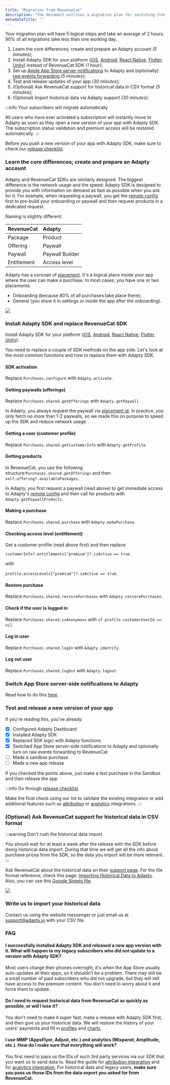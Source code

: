 ```yaml
---
title: "Migration from RevenueCat"
description: "The document outlines a migration plan for switching from RevenueCat SDK to Adapty SDK, which involves learning the core differences, installing Adapty SDK, switching App Store server-side notifications, testing and releasing a new app version, and optionally importing historical data."
metadataTitle: ""
---
```


Your migration plan will have 5 logical steps and take an average of 2 hours. 90% of all migrations take less than one working day.

1. Learn the core differences; create and prepare an Adapty account _(5 minutes)_;
2. Install Adapty SDK for your platform ([iOS](ios-installation), [Android](android-installation), [React Native](react-native-installation), [Flutter](flutter-installation), [Unity](unity-installation)) instead of RevenueCat SDK _(1 hour)_;
3. Set up [Apple App Store server notifications](app-store-server-notifications) to Adapty and (optionally) [raw events forwarding](app-store-server-notifications#raw-events-forwarding) _(5 minutes)_;
4. Test and release updates of your app _(30 minutes);_
5. (Optional) Ask RevenueCat support for historical data in CSV format  _(5 minutes);_
6. (Optional) Import historical data via Adapty support _(30 minutes)_.

:::info
Your subscribers will migrate automatically

All users who have ever activated a subscription will instantly move to Adapty as soon as they open a new version of your app with Adapty SDK. The subscription status validation and premium access will be restored automatically.
:::

Before you push a new version of your app with Adapty SDK, make sure to check our [release сhecklist](https://docs.adapty.io/docs/release-checklist).

### Learn the core differences; create and prepare an Adapty account

Adapty and RevenueCat SDKs are similarly designed. The biggest difference is the network usage and the speed: Adapty SDK is designed to provide you with information on demand as fast as possible when you ask for it. For example, when requesting a paywall, you get the [remote config](paywalls#remote-config-table-view) first to pre-build your onboarding or paywall and then request products in a dedicated request.

Naming is slightly different:

| RevenueCat  | Adapty          |
| :---------- | :-------------- |
| Package     | Product         |
| Offering    | Paywall         |
| Paywall     | Paywall Builder |
| Entitlement | Access level    |

Adapty has a concept of [placement](placements). It's a logical place inside your app where the user can make a purchase. In most cases, you have one or two placements:

- Onboarding (because 80% of all purchases take place there);
- General (you show it in settings or inside the app after the onboarding).


<div style={{ textAlign: 'center' }}>
  <img 
    src="https://files.readme.io/2406d97-image.png" 
    style={{ width: '600px', border: '1px solid grey' }}
  />
</div>





### Install Adapty SDK and replace RevenueCat SDK

Install Adapty SDK for your platform ([iOS](ios-installation), [Android](android-installation), [React Native](react-native-installation), [Flutter](flutter-installation), [Unity](unity-installation)).

You need to replace a couple of SDK methods on the app side. Let's look at the most common functions and how to replace them with Adapty SDK.

#### SDK activation

Replace `Purchases.configure` with `Adapty.activate`.

#### Getting paywalls (offerings)

Replace `Purchases.shared.getOfferings` with `Adapty.getPaywall`. 

In Adapty, you always request the paywall via [placement id](placements). In practice, you only fetch no more than 1-2 paywalls, so we made this on purpose to speed up the SDK and reduce network usage.

#### Getting a user (customer profile)

Replace `Purchases.shared.getCustomerInfo` with `Adapty.getProfile`.

#### Getting products

In RevenueCat, you use the following structure:`Purchases.shared.getOfferings` and then `self.offering?.availablePackages`.

In Adapty, you first request a paywall (read above) to get immediate access to Adapty's [remote config](paywalls#paywall-remote-config) and then call for products with `Adapty.getPaywallProducts`.

#### Making a purchase

Replace `Purchases.shared.purchase` with `Adapty.makePurchase`.

#### Checking access level (entitlement)

Get a customer profile (read above first) and then replace 

`customerInfo?.entitlements["premium"]?.isActive == true`

with

`profile.accessLevels["premium"]?.isActive == true`.

#### Restore purchase

Replace `Purchases.shared.restorePurchases` with `Adapty.restorePurchases`.

#### Check if the user is logged in

Replace `Purchases.shared.isAnonymous` with `if profile.customerUserId == nil`.

#### Log in user

Replace `Purchases.shared.logIn` with `Adapty.identify`.

#### Log out user

Replace `Purchases.shared.logOut` with `Adapty.logout`.

### Switch App Store server-side notifications to Adapty

Read how to do this [here](migrate-to-adapty-from-another-solutions#changing-apple-server-notifications).

### Test and release a new version of your app

If you're reading this, you've already:

- [x] Configured Adapty Dashboard
- [x] Installed Adapty SDK
- [x] Replaced SDK logic with Adapty functions
- [x] Switched App Store server-side notifications to Adapty and optionally turn on raw events forwarding to RevenueCat
- [ ] Made a sandbox purchase
- [ ] Made a new app release

If you checked the points above, just make a test purchase in the Sandbox and then release the app.

:::info
Go through [release checklist](release-checklist)

Make the final check using our list to validate the existing integration or add additional features such as [attribution](attribution-integration) or [analytics](analytics-integration) integrations.
:::

### (Optional) Ask RevenueCat support for historical data in CSV format

:::warning
Don't rush the historical data import

You should wait for at least a week after the release with the SDK before doing historical data import. During that time we will get all the info about purchase prices from the SDK, so the data you import will be more relevant.
:::

Ask RevenueCat about the historical data on their [support page](https://app.revenuecat.com/settings/support). For the file format reference, check this page: [Importing Historical Data to Adapty](importing-historical-data-to-adapty). Also, you can use this [Google Sheets file](https://docs.google.com/spreadsheets/d/162LMI9D7-BP63Jkllj2AtpaD7FQFa0-V-Yht1U65Ojs/edit#gid=70701724).


<div style={{ textAlign: 'center' }}>
  <img 
    src="https://files.readme.io/2bce57f-CleanShot_2022-03-16_at_15.40.072x.png" 
    style={{ width: 'auto', border: '1px solid grey' }}
  />
</div>





### Write us to import your historical data

Contact us using the website messenger or just email us at [support@adapty.io](mailto:support@adapty.io) with your CSV file.

### FAQ

#### I successfully installed Adapty SDK and released a new app version with it. What will happen to my legacy subscribers who did not update to a version with Adapty SDK?

Most users charge their phones overnight, it's when the App Store usually auto-updates all their apps, so it shouldn't be a problem. There may still be a small number of paid subscribers who did not upgrade, but they will still have access to the premium content. You don't need to worry about it and force them to update.

#### Do I need to request historical data from RevenueCat as quickly as possible, or will I lose it?

You don't need to make it super fast; make a release with Adapty SDK first, and then give us your historical data. We will restore the history of your users' payments and fill in [profiles](profiles-crm) and [charts](charts).

#### I use MMP (AppsFlyer, Adjust, etc.) and analytics (Mixpanel, Amplitude, etc.). How do I make sure that everything will work?

You first need to pass us the IDs of such 3rd party services via our SDK that you want us to send data to. Read the guide for [attribution integration](attribution-integration) and for [analytics integration](analytics-integration). For historical data and legacy users, **make sure you pass us those IDs from the data export you asked for from RevenueCat.**